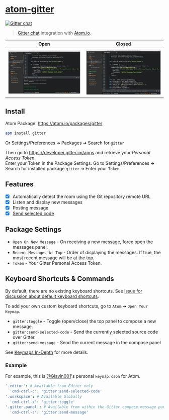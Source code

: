 [atom-gitter](https://github.com/Glavin001/atom-gitter)
===========

[![Gitter chat](https://badges.gitter.im/Glavin001/atom-gitter.png)](https://gitter.im/Glavin001/atom-gitter)

> [Gitter chat](https://gitter.im/) integration with [Atom.io](https://atom.io/).


| Open | Closed |
| --- | ---- |
| ![](https://raw.githubusercontent.com/Glavin001/atom-gitter/master/screenshots/panel_open.png) | ![](https://raw.githubusercontent.com/Glavin001/atom-gitter/master/screenshots/panel_closed.png) |

## Install

Atom Package: https://atom.io/packages/gitter

```bash
apm install gitter
```

Or Settings/Preferences ➔ Packages ➔ Search for `gitter`

Then go to https://developer.gitter.im/apps and retrieve your *Personal Access Token*.  
Enter your Token in the Package Settings.
Go to Settings/Preferences ➔ Search for installed package `gitter` ➔ Enter your `Token`.

## Features

- [x] Automatically detect the room using the Git repository remote URL
- [x] Listen and display new messages
- [x] Posting message
- [x] [Send selected code](https://github.com/Glavin001/atom-gitter/issues/14)

## Package Settings

- `Open On New Message` - On receiving a new message,
    force open the messages panel.
- `Recent Messages At Top` - Order of displaying the messages.
    If true, the most recent message will be at the top.
- `Token` - Your Gitter Personal Access Token.

## Keyboard Shortcuts & Commands

By default, there are no existing keyboard shortcuts.
See [issue for discussion about default keyboard shortcuts](https://github.com/Glavin001/atom-gitter/issues/18).

To add your own custom keyboard shortcuts, go to `Atom` ➔ `Open Your Keymap`.

- `gitter:toggle` - Toggle (open/close) the top panel to compose a new message.
- `gitter:send-selected-code` - Send the currently selected source code over Gitter.
- `gitter:send-message` - Send the current message in the compose panel

See [Keymaps In-Depth](https://atom.io/docs/latest/advanced/keymaps) for more details.

### Example

For example, this is [@Glavin001](https://github.com/Glavin001)'s personal `keymap.cson` for Atom.

```Coffeescript
'.editor': # Available from Editor only
  'cmd-ctrl-c': 'gitter:send-selected-code'
'.workspace': # Available Globally
  'cmd-ctrl-x': 'gitter:toggle'
'.gitter.panel': # Available from within the Gitter compose message panel
  'cmd-ctrl-s': 'gitter:send-message'
```
